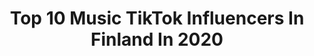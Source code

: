 ---
title: Top 10 Music TikTok Influencers In Finland In 2020
description: >-
  Find top music TikTok influencers in Finland in 2020. Most popular hashtags: #music #foryoupage #haaste #valentinesday.
platform: TikTok
profiles:
  - username: "aish3ley"
    fullname: >-
      Aishe
    location: "Finland"
    followers: 33372
    engagement: 502
    commentsToLikes: 0.011843
    id: ck9r9uocbi8re0j78c8abl9t8
    verified: false
    hashtags: "#ginatricot, #turkiye, #lousivuitton, #michaelkors"
  - username: "matteuspentti"
    fullname: >-
      Matteus Pentti
    location: "Finland"
    followers: 14298
    engagement: 1240
    commentsToLikes: 0.032191
    id: cka0hzw36biq50i78rilhiqta
    verified: false
    hashtags: "#vappu, #virtuaalivappu, #coffee, #react"
  - username: "missparaskeva"
    fullname: >-
      Missparaskeva
    location: "Finland"
    followers: 258250
    engagement: 539
    commentsToLikes: 0.025386
    id: ck9eo4pbymev70j78hqajanzv
    verified: false
    hashtags: "#quarantine, #teeth, #questions, #splitchallage"
  - username: "vinnutus"
    fullname: >-
      Ville Nurminen
    location: "Finland"
    followers: 22960
    engagement: 667
    commentsToLikes: 0.048592
    id: ckaiguj8r32k40i78k287ph0u
    verified: false
    hashtags: "#nolo, #meemi, #classis, #gottage"
  - username: "tanelah"
    fullname: >-
      Taneli Lahtinen
    location: "Finland"
    followers: 85735
    engagement: 1059
    commentsToLikes: 0.012674
    id: ck81qxy94ktkx0j78ewp8e6y4
    verified: false
    hashtags: "#arizonacheck, #photoshoot, #camera, #lightroom"
  - username: "dotsbysigma"
    fullname: >-
      dotsbysigma
    location: "Finland"
    followers: 39173
    engagement: 404
    commentsToLikes: 0.007383
    id: ck9eo4ri2mfgl0j78pn5lon6o
    verified: false
    hashtags: "#sunflowertattoo, #helixpiercing, #rose, #linework"
  - username: "rapcrap"
    fullname: >-
      Daily Rap Videos 🔥
    location: "Finland"
    followers: 11305
    engagement: 554
    commentsToLikes: 0.019170
    id: cka64zqopawvs0i7849htr8s9
    verified: false
    hashtags: "#tiktot, #asaprocky, #dababy, #lilpump"
  - username: "pongfinity"
    fullname: >-
      Pongfinity
    location: "Finland"
    followers: 500943
    engagement: 1263
    commentsToLikes: 0.002999
    id: ck8ni7yse4ha80j78by77ct3s
    verified: true
    hashtags: "#everwonder, #justakid, #itsmyjob, #bubblegum"
  - username: "valtteriluomaaho"
    fullname: >-
      Valtteri Luoma-aho
    location: "Finland"
    followers: 6171
    engagement: 1348
    commentsToLikes: 0.008324
    id: ck9vd1bu2t1xn0j78zwmtepqj
    verified: false
    hashtags: "#sport, #featurethis, #creative, #sports"
---